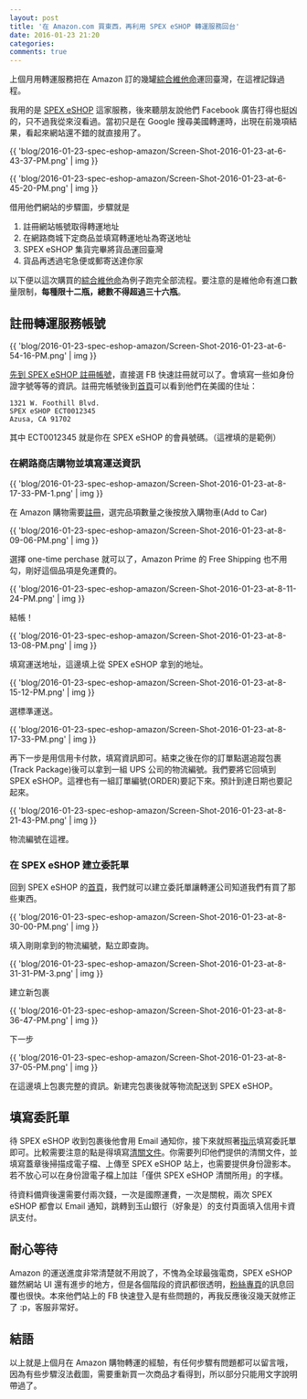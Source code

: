```yaml
---
layout: post
title: '在 Amazon.com 買東西，再利用 SPEX eSHOP 轉運服務回台'
date: 2016-01-23 21:20
categories:
comments: true
---
```


上個月用轉運服務把在 Amazon 訂的幾罐[綜合維他命][1]運回臺灣，在這裡記錄過程。

我用的是 [SPEX eSHOP](https://www.spexeshop.com) 這家服務，後來聽朋友說他們 Facebook 廣告打得也挺凶的，只不過我從來沒看過。當初只是在 Google 搜尋美國轉運時，出現在前幾項結果，看起來網站還不錯的就直接用了。

{{ 'blog/2016-01-23-spec-eshop-amazon/Screen-Shot-2016-01-23-at-6-43-37-PM.png' | img }}

{{ 'blog/2016-01-23-spec-eshop-amazon/Screen-Shot-2016-01-23-at-6-45-20-PM.png' | img }}

借用他們網站的步驟圖，步驟就是

1. 註冊網站帳號取得轉運地址
2. 在網路商城下定商品並填寫轉運地址為寄送地址
3. SPEX eSHOP 集貨完畢將貨品運回臺灣
4. 貨品再透過宅急便或郵寄送達你家

以下便以這次購買的[綜合維他命][1]為例子跑完全部流程。要注意的是維他命有進口數量限制，**每種限十二瓶，總數不得超過三十六瓶**。

## 註冊轉運服務帳號

{{ 'blog/2016-01-23-spec-eshop-amazon/Screen-Shot-2016-01-23-at-6-54-16-PM.png' | img }}

[先到 SPEX eSHOP 註冊帳號](2)，直接選 FB 快速註冊就可以了。會填寫一些如身份證字號等等的資訊。註冊完帳號後到[首頁][4]可以看到他們在美國的住址：

```
1321 W. Foothill Blvd.
SPEX eSHOP ECT0012345
Azusa, CA 91702
```
其中 ECT0012345 就是你在 SPEX eSHOP 的會員號碼。（這裡填的是範例）

### 在網路商店購物並填寫運送資訊

{{ 'blog/2016-01-23-spec-eshop-amazon/Screen-Shot-2016-01-23-at-8-17-33-PM-1.png' | img }}

在 Amazon 購物需要[註冊](3)，選完品項數量之後按放入購物車(Add to Car)

{{ 'blog/2016-01-23-spec-eshop-amazon/Screen-Shot-2016-01-23-at-8-09-06-PM.png' | img }}

選擇 one-time perchase 就可以了，Amazon Prime 的 Free Shipping 也不用勾，剛好這個品項是免運費的。

{{ 'blog/2016-01-23-spec-eshop-amazon/Screen-Shot-2016-01-23-at-8-11-24-PM.png' | img }}

結帳！

{{ 'blog/2016-01-23-spec-eshop-amazon/Screen-Shot-2016-01-23-at-8-13-08-PM.png' | img }}

填寫運送地址，這邊填上從 SPEX eSHOP 拿到的地址。

{{ 'blog/2016-01-23-spec-eshop-amazon/Screen-Shot-2016-01-23-at-8-15-12-PM.png' | img }}

選標準運送。

{{ 'blog/2016-01-23-spec-eshop-amazon/Screen-Shot-2016-01-23-at-8-17-33-PM.png' | img }}

再下一步是用信用卡付款，填寫資訊即可。結束之後在你的訂單點選追蹤包裹(Track Package)後可以拿到一組 UPS 公司的物流編號。我們要將它回填到 SPEX eSHOP。這裡也有一組訂單編號(ORDER)要記下來。預計到達日期也要記起來。


{{ 'blog/2016-01-23-spec-eshop-amazon/Screen-Shot-2016-01-23-at-8-21-43-PM.png' | img }}

物流編號在這裡。

### 在 SPEX eSHOP 建立委託單

回到 SPEX eSHOP 的[首頁](4)，我們就可以建立委託單讓轉運公司知道我們有買了那些東西。



{{ 'blog/2016-01-23-spec-eshop-amazon/Screen-Shot-2016-01-23-at-8-30-00-PM.png' | img }}

填入剛剛拿到的物流編號，點立即查詢。

{{ 'blog/2016-01-23-spec-eshop-amazon/Screen-Shot-2016-01-23-at-8-31-31-PM-3.png' | img }}

建立新包裹

{{ 'blog/2016-01-23-spec-eshop-amazon/Screen-Shot-2016-01-23-at-8-36-47-PM.png' | img }}

下一步

{{ 'blog/2016-01-23-spec-eshop-amazon/Screen-Shot-2016-01-23-at-8-37-05-PM.png' | img }}

在這邊填上包裹完整的資訊。新建完包裹後就等物流配送到 SPEX eSHOP。

## 填寫委託單

待 SPEX eSHOP 收到包裹後他會用 Email 通知你，接下來就照著[指示](https://www.spexeshop.com/tiro_useProcess.php)填寫委託單即可。比較需要注意的點是得填寫[清關文件](https://www.spexeshop.com/tiro_clearance.php)。你需要列印他們提供的清關文件，並填寫蓋章後掃描成電子檔、上傳至 SPEX eSHOP 站上，也需要提供身份證影本。若不放心可以在身份證電子檔上加註「僅供 SPEX eSHOP 清關所用」的字樣。

待資料備齊後還需要付兩次錢，一次是國際運費，一次是關稅，兩次 SPEX eSHOP 都會以 Email 通知，跳轉到玉山銀行（好象是）的支付頁面填入信用卡資訊支付。

## 耐心等待

Amazon 的運送進度非常清楚就不用說了，不愧為全球最強電商，SPEX eSHOP 雖然網站 UI 還有進步的地方，但是各個階段的資訊都很透明，[粉絲專頁](https://www.facebook.com/spexeshopus/)的訊息回覆也很快。本來他們站上的 FB 快速登入是有些問題的，再我反應後沒幾天就修正了 :p，客服非常好。

## 結語

以上就是上個月在 Amazon 購物轉運的經驗，有任何步驟有問題都可以留言哦，因為有些步驟沒法截圖，需要重新買一次商品才看得到，所以部分只能用文字說明帶過了。

[1]:http://www.amazon.com/gp/product/B004X96JH2?redirect=true&ref_=cm_cr_ryp_prd_ttl_sol_0&ref_=nav_ya_signin
[2]:https://www.spexeshop.com/memberArea_join_step1.php
[3]:https://www.amazon.com/ap/register
[4]:https://www.spexeshop.com
